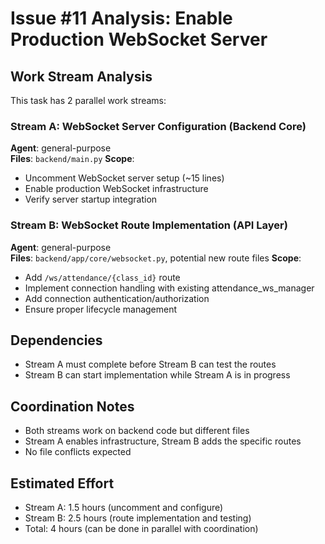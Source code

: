 # Issue #11 Analysis: Enable Production WebSocket Server

## Work Stream Analysis

This task has 2 parallel work streams:

### Stream A: WebSocket Server Configuration (Backend Core)
**Agent**: general-purpose  
**Files**: `backend/main.py`
**Scope**: 
- Uncomment WebSocket server setup (~15 lines)
- Enable production WebSocket infrastructure
- Verify server startup integration

### Stream B: WebSocket Route Implementation (API Layer)  
**Agent**: general-purpose  
**Files**: `backend/app/core/websocket.py`, potential new route files
**Scope**:
- Add `/ws/attendance/{class_id}` route  
- Implement connection handling with existing attendance_ws_manager
- Add connection authentication/authorization
- Ensure proper lifecycle management

## Dependencies
- Stream A must complete before Stream B can test the routes
- Stream B can start implementation while Stream A is in progress

## Coordination Notes
- Both streams work on backend code but different files
- Stream A enables infrastructure, Stream B adds the specific routes
- No file conflicts expected

## Estimated Effort
- Stream A: 1.5 hours (uncomment and configure)  
- Stream B: 2.5 hours (route implementation and testing)
- Total: 4 hours (can be done in parallel with coordination)